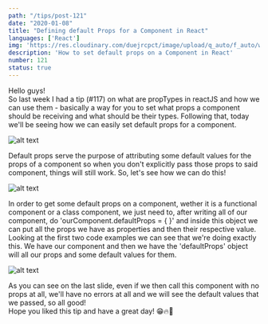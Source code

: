 ```yaml
---
path: "/tips/post-121"
date: "2020-01-08"
title: "Defining default Props for a Component in React"
languages: ['React']
img: 'https://res.cloudinary.com/duejrcpct/image/upload/q_auto/f_auto/w_1000/v1587501016/tips/121-1_vvsni8.png'
description: 'How to set default props on a Component in React'
number: 121
status: true
---
```


Hello guys!  
So last week I had a tip (\#117) on what are propTypes in reactJS and how we can use them - basically a way for you to set what props a component should be receiving and what should be their types. Following that, today we'll be seeing how we can easily set default props for a component.

![alt text](https://res.cloudinary.com/duejrcpct/image/upload/q_auto/f_auto/w_1000/v1587501015/tips/121-2_hv3vmq.png "React default props")

Default props serve the purpose of attributing some default values for the props of a component so when you don't explicitly pass those props to said component, things will still work.
So, let's see how we can do this!

![alt text](https://res.cloudinary.com/duejrcpct/image/upload/q_auto/f_auto/w_1000/v1587501016/tips/121-3_hcyzuz.png "React default props")

In order to get some default props on a component, wether it is a functional component or a class component, we just need to, after writing all of our component, do 'ourComponent.defaultProps = { }' and inside this object we can put all the props we have as properties and then their respective value.
Looking at the first two code examples we can see that we're doing exactly this. We have our component and then we have the 'defaultProps' object will all our props and some default values for them.

![alt text](https://res.cloudinary.com/duejrcpct/image/upload/q_auto/f_auto/w_1000/v1587501016/tips/121-4_vizrhm.png "React default props")

As you can see on the last slide, even if we then call this component with no props at all, we'll have no errors at all and we will see the default values that we passed, so all good!  
Hope you liked this tip and have a great day! 😁🔥🎉